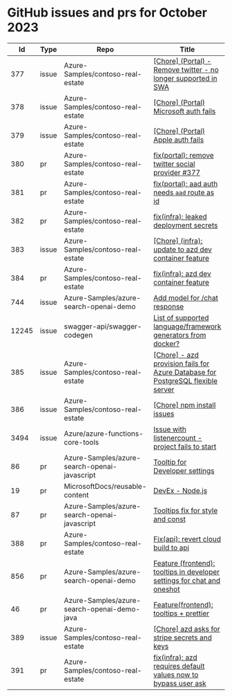 # GitHub issues and prs for October 2023
|Id|Type|Repo|Title|Date|
|--|--|--|--|--|
|377|issue|Azure-Samples/contoso-real-estate|[[Chore] (Portal) - Remove twitter - no longer supported in SWA](https://github.com/Azure-Samples/contoso-real-estate/issues/377)|10/3/2023|
|378|issue|Azure-Samples/contoso-real-estate|[[Chore] (Portal) Microsoft auth fails ](https://github.com/Azure-Samples/contoso-real-estate/issues/378)|10/3/2023|
|379|issue|Azure-Samples/contoso-real-estate|[[Chore] (Portal) Apple auth fails](https://github.com/Azure-Samples/contoso-real-estate/issues/379)|10/3/2023|
|380|pr|Azure-Samples/contoso-real-estate|[fix(portal): remove twitter social provider #377](https://github.com/Azure-Samples/contoso-real-estate/pull/380)|10/4/2023|
|381|pr|Azure-Samples/contoso-real-estate|[fix(portal): aad auth needs `aad` route as id](https://github.com/Azure-Samples/contoso-real-estate/pull/381)|10/4/2023|
|382|pr|Azure-Samples/contoso-real-estate|[fix(infra): leaked deployment secrets](https://github.com/Azure-Samples/contoso-real-estate/pull/382)|10/4/2023|
|383|issue|Azure-Samples/contoso-real-estate|[[Chore] (infra): update to azd dev container feature](https://github.com/Azure-Samples/contoso-real-estate/issues/383)|10/4/2023|
|384|pr|Azure-Samples/contoso-real-estate|[fix(infra): azd dev container feature](https://github.com/Azure-Samples/contoso-real-estate/pull/384)|10/4/2023|
|744|issue|Azure-Samples/azure-search-openai-demo|[Add model for /chat response ](https://github.com/Azure-Samples/azure-search-openai-demo/issues/744)|10/5/2023|
|12245|issue|swagger-api/swagger-codegen|[List of supported language/framework generators from docker? ](https://github.com/swagger-api/swagger-codegen/issues/12245)|10/14/2023|
|385|issue|Azure-Samples/contoso-real-estate|[[Chore] - azd provision fails for Azure Database for PostgreSQL flexible server](https://github.com/Azure-Samples/contoso-real-estate/issues/385)|10/16/2023|
|386|issue|Azure-Samples/contoso-real-estate|[[Chore] npm install issues](https://github.com/Azure-Samples/contoso-real-estate/issues/386)|10/18/2023|
|3494|issue|Azure/azure-functions-core-tools|[Issue with listenercount - project fails to start](https://github.com/Azure/azure-functions-core-tools/issues/3494)|10/18/2023|
|86|pr|Azure-Samples/azure-search-openai-javascript|[Tooltip for Developer settings](https://github.com/Azure-Samples/azure-search-openai-javascript/pull/86)|10/20/2023|
|19|pr|MicrosoftDocs/reusable-content|[DevEx - Node.js](https://github.com/MicrosoftDocs/reusable-content/pull/19)|10/20/2023|
|87|pr|Azure-Samples/azure-search-openai-javascript|[Tooltips fix for style and const](https://github.com/Azure-Samples/azure-search-openai-javascript/pull/87)|10/20/2023|
|388|pr|Azure-Samples/contoso-real-estate|[Fix(api): revert cloud build to api](https://github.com/Azure-Samples/contoso-real-estate/pull/388)|10/23/2023|
|856|pr|Azure-Samples/azure-search-openai-demo|[Feature (frontend): tooltips in developer settings for chat and oneshot](https://github.com/Azure-Samples/azure-search-openai-demo/pull/856)|10/24/2023|
|46|pr|Azure-Samples/azure-search-openai-demo-java|[Feature(frontend): tooltips + prettier](https://github.com/Azure-Samples/azure-search-openai-demo-java/pull/46)|10/24/2023|
|389|issue|Azure-Samples/contoso-real-estate|[[Chore] azd asks for stripe secrets and keys](https://github.com/Azure-Samples/contoso-real-estate/issues/389)|10/31/2023|
|391|pr|Azure-Samples/contoso-real-estate|[fix(infra): azd requires default values now to bypass user ask](https://github.com/Azure-Samples/contoso-real-estate/pull/391)|10/31/2023|

